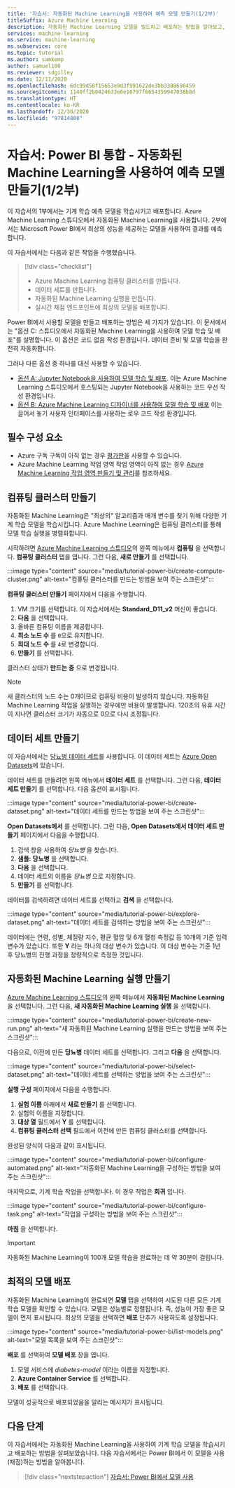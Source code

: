 ```yaml
---
title: '자습서: 자동화된 Machine Learning을 사용하여 예측 모델 만들기(1/2부)'
titleSuffix: Azure Machine Learning
description: 자동화된 Machine Learning 모델을 빌드하고 배포하는 방법을 알아보고, Microsoft Power BI에서 최상의 모델을 사용하여 결과를 예측할 수 있습니다.
services: machine-learning
ms.service: machine-learning
ms.subservice: core
ms.topic: tutorial
ms.author: samkemp
author: samuel100
ms.reviewer: sdgilley
ms.date: 12/11/2020
ms.openlocfilehash: 6dc99d58f15653e9d3f991622de3bb3388690459
ms.sourcegitcommit: 1140ff2b0424633e6e10797f6654359947038b8d
ms.translationtype: HT
ms.contentlocale: ko-KR
ms.lasthandoff: 12/30/2020
ms.locfileid: "97814808"
---
```

# <a name="tutorial-power-bi-integration---create-the-predictive-model-by-using-automated-machine-learning-part-1-of-2"></a>자습서: Power BI 통합 - 자동화된 Machine Learning을 사용하여 예측 모델 만들기(1/2부)

이 자습서의 1부에서는 기계 학습 예측 모델을 학습시키고 배포합니다. Azure Machine Learning 스튜디오에서 자동화된 Machine Learning을 사용합니다.  2부에서는 Microsoft Power BI에서 최상의 성능을 제공하는 모델을 사용하여 결과를 예측합니다.

이 자습서에서는 다음과 같은 작업을 수행했습니다.

> [!div class="checklist"]
> * Azure Machine Learning 컴퓨팅 클러스터를 만듭니다.
> * 데이터 세트를 만듭니다.
> * 자동화된 Machine Learning 실행을 만듭니다.
> * 실시간 채점 엔드포인트에 최상의 모델을 배포합니다.


Power BI에서 사용할 모델을 만들고 배포하는 방법은 세 가지가 있습니다.  이 문서에서는 "옵션 C: 스튜디오에서 자동화된 Machine Learning을 사용하여 모델 학습 및 배포"를 설명합니다.  이 옵션은 코드 없음 작성 환경입니다. 데이터 준비 및 모델 학습을 완전히 자동화합니다. 

그러나 다른 옵션 중 하나를 대신 사용할 수 있습니다.

* [옵션 A: Jupyter Notebook을 사용하여 모델 학습 및 배포](tutorial-power-bi-custom-model.md). 이는 Azure Machine Learning 스튜디오에서 호스팅되는 Jupyter Notebook을 사용하는 코드 우선 작성 환경입니다.
* [옵션 B: Azure Machine Learning 디자이너를 사용하여 모델 학습 및 배포](tutorial-power-bi-designer-model.md) 이는 끌어서 놓기 사용자 인터페이스를 사용하는 로우 코드 작성 환경입니다.

## <a name="prerequisites"></a>필수 구성 요소

- Azure 구독 구독이 아직 없는 경우 [평가판](https://aka.ms/AMLFree)을 사용할 수 있습니다. 
- Azure Machine Learning 작업 영역 작업 영역이 아직 없는 경우 [Azure Machine Learning 작업 영역 만들기 및 관리](./how-to-manage-workspace.md#create-a-workspace)를 참조하세요.

## <a name="create-a-compute-cluster"></a>컴퓨팅 클러스터 만들기

자동화된 Machine Learning은 "최상의" 알고리즘과 매개 변수를 찾기 위해 다양한 기계 학습 모델을 학습시킵니다. Azure Machine Learning은 컴퓨팅 클러스터를 통해 모델 학습 실행을 병렬화합니다.

시작하려면 [Azure Machine Learning 스튜디오](https://ml.azure.com)의 왼쪽 메뉴에서 **컴퓨팅** 을 선택합니다. **컴퓨팅 클러스터** 탭을 엽니다. 그런 다음, **새로 만들기** 를 선택합니다.

:::image type="content" source="media/tutorial-power-bi/create-compute-cluster.png" alt-text="컴퓨팅 클러스터를 만드는 방법을 보여 주는 스크린샷":::

**컴퓨팅 클러스터 만들기** 페이지에서 다음을 수행합니다.

1. VM 크기를 선택합니다. 이 자습서에서는 **Standard_D11_v2** 머신이 좋습니다.
1. **다음** 을 선택합니다.
1. 올바른 컴퓨팅 이름을 제공합니다.
1. **최소 노드 수** 를 `0`으로 유지합니다.
1. **최대 노드 수** 를 `4`로 변경합니다.
1. **만들기** 를 선택합니다.

클러스터 상태가 **만드는 중** 으로 변경됩니다.

>[!NOTE]
> 새 클러스터의 노드 수는 0개이므로 컴퓨팅 비용이 발생하지 않습니다. 자동화된 Machine Learning 작업을 실행하는 경우에만 비용이 발생합니다. 120초의 유휴 시간이 지나면 클러스터 크기가 자동으로 0으로 다시 조정됩니다.


## <a name="create-a-dataset"></a>데이터 세트 만들기

이 자습서에서는 [당뇨병 데이터 세트](https://www4.stat.ncsu.edu/~boos/var.select/diabetes.html)를 사용합니다. 이 데이터 세트는 [Azure Open Datasets](https://azure.microsoft.com/services/open-datasets/)에 있습니다.

데이터 세트를 만들려면 왼쪽 메뉴에서 **데이터 세트** 를 선택합니다. 그런 다음, **데이터 세트 만들기** 를 선택합니다. 다음 옵션이 표시됩니다.

:::image type="content" source="media/tutorial-power-bi/create-dataset.png" alt-text="데이터 세트를 만드는 방법을 보여 주는 스크린샷":::

**Open Datasets에서** 를 선택합니다. 그런 다음, **Open Datasets에서 데이터 세트 만들기** 페이지에서 다음을 수행합니다.

1. 검색 창을 사용하여 *당뇨병* 을 찾습니다.
1. **샘플: 당뇨병** 을 선택합니다.
1. **다음** 을 선택합니다.
1. 데이터 세트의 이름을 *당뇨병* 으로 지정합니다.
1. **만들기** 를 선택합니다.

데이터를 검색하려면 데이터 세트를 선택하고 **검색** 을 선택합니다.

:::image type="content" source="media/tutorial-power-bi/explore-dataset.png" alt-text="데이터 세트를 검색하는 방법을 보여 주는 스크린샷":::

데이터에는 연령, 성별, 체질량 지수, 평균 혈압 및 6개 혈청 측정값 등 10개의 기준 입력 변수가 있습니다. 또한 **Y** 라는 하나의 대상 변수가 있습니다. 이 대상 변수는 기준 1년 후 당뇨병의 진행 과정을 정량적으로 측정한 것입니다.

## <a name="create-an-automated-machine-learning-run"></a>자동화된 Machine Learning 실행 만들기

[Azure Machine Learning 스튜디오](https://ml.azure.com)의 왼쪽 메뉴에서 **자동화된 Machine Learning** 을 선택합니다. 그런 다음, **새 자동화된 Machine Learning 실행** 을 선택합니다.

:::image type="content" source="media/tutorial-power-bi/create-new-run.png" alt-text="새 자동화된 Machine Learning 실행을 만드는 방법을 보여 주는 스크린샷":::

다음으로, 이전에 만든 **당뇨병** 데이터 세트를 선택합니다. 그리고 **다음** 을 선택합니다.

:::image type="content" source="media/tutorial-power-bi/select-dataset.png" alt-text="데이터 세트를 선택하는 방법을 보여 주는 스크린샷":::
 
**실행 구성** 페이지에서 다음을 수행합니다.

1. **실험 이름** 아래에서 **새로 만들기** 를 선택합니다.
1. 실험의 이름을 지정합니다.
1. **대상 열** 필드에서 **Y** 를 선택합니다.
1. **컴퓨팅 클러스터 선택** 필드에서 이전에 만든 컴퓨팅 클러스터를 선택합니다. 

완성된 양식이 다음과 같이 표시됩니다.

:::image type="content" source="media/tutorial-power-bi/configure-automated.png" alt-text="자동화된 Machine Learning을 구성하는 방법을 보여 주는 스크린샷":::

마지막으로, 기계 학습 작업을 선택합니다. 이 경우 작업은 **회귀** 입니다.

:::image type="content" source="media/tutorial-power-bi/configure-task.png" alt-text="작업을 구성하는 방법을 보여 주는 스크린샷":::

**마침** 을 선택합니다.

> [!IMPORTANT]
> 자동화된 Machine Learning이 100개 모델 학습을 완료하는 데 약 30분이 걸립니다.

## <a name="deploy-the-best-model"></a>최적의 모델 배포

자동화된 Machine Learning이 완료되면 **모델** 탭을 선택하여 시도된 다른 모든 기계 학습 모델을 확인할 수 있습니다. 모델은 성능별로 정렬됩니다. 즉, 성능이 가장 좋은 모델이 먼저 표시됩니다. 최상의 모델을 선택하면 **배포** 단추가 사용하도록 설정됩니다.

:::image type="content" source="media/tutorial-power-bi/list-models.png" alt-text="모델 목록을 보여 주는 스크린샷":::

**배포** 를 선택하여 **모델 배포** 창을 엽니다.

1. 모델 서비스에 *diabetes-model* 이라는 이름을 지정합니다.
1. **Azure Container Service** 를 선택합니다.
1. **배포** 를 선택합니다.

모델이 성공적으로 배포되었음을 알리는 메시지가 표시됩니다.

## <a name="next-steps"></a>다음 단계

이 자습서에서는 자동화된 Machine Learning을 사용하여 기계 학습 모델을 학습시키고 배포하는 방법을 살펴보았습니다. 다음 자습서에서는 Power BI에서 이 모델을 사용(채점)하는 방법을 알아봅니다.

> [!div class="nextstepaction"]
> [자습서: Power BI에서 모델 사용](/power-bi/connect-data/service-aml-integrate?context=azure/machine-learning/context/ml-context)

